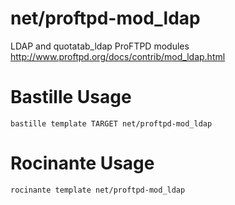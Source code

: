 # net/proftpd-mod_ldap
LDAP and quotatab_ldap ProFTPD modules
http://www.proftpd.org/docs/contrib/mod_ldap.html

# Bastille Usage
```shell
bastille template TARGET net/proftpd-mod_ldap
```

# Rocinante Usage
```shell
rocinante template net/proftpd-mod_ldap
```
